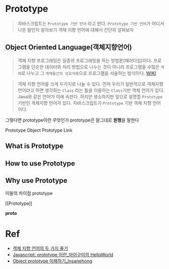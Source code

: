 # Prototype

> 자바스크립트는 `Prototype 기반 언어` 라고 한다. `Prototype 기반 언어`가 어디서 나온 말인지 알아보기 객체 지향 언어에 대해서 간단히 살펴보자

## Object Oriented Language(객체지향언어)

> 객체 지향 프로그래밍은 일종의 프로그래밍을 하는 방법론(패러다임)이다. 프로그램을 단순한 데이터와 처리 방법으로 나누는 것이 아니라 프로그램을 수많은 `객체`로 나누고 그 `객체들간의 상호작용`으로 프로그램을 서술하는 방식이다. [WIKI](https://namu.wiki/w/%EA%B0%9D%EC%B2%B4%20%EC%A7%80%ED%96%A5%20%ED%94%84%EB%A1%9C%EA%B7%B8%EB%9E%98%EB%B0%8D)

> 객체 지향 언어를 크게 두가지로 나눌 수 있다. 먼저 우리가 일반적으로 객체지향 언어라고 하면 생각하는 `Class` 라는 틀을 이용하는 `Class`기반 객체 언어가 있다. Java와 같은 언어가 이에 속한다. 하지만 생소하지만 앞으로 설명할 `Prototype` 기반인 객체지향 언어가 있다. 자바스크립트가 `Prototype` 기반 객체 지향 언어이다.

>

그렇다면 prototype이란 무엇인가
prototype은 말그대로 **원형**을 말한다

Prototype Object
Prototype Link

## What is Prototype

## How to use Prototype

## Why use Prototype

이들의 차이점
prototype

[[Prototype]]

**proto**

# Ref

-   [객체 지향 언어의 두 가지 줄기](http://mohwa.github.io/blog/javascript/2015/10/16/prototype/)
-   [Javascript: prototype 이란\_마이구미의 HelloWorld](https://mygumi.tistory.com/312)<br>
-   [Object prototype 이해하기\_Insanehong](http://insanehong.kr/post/javascript-prototype/)<br>
